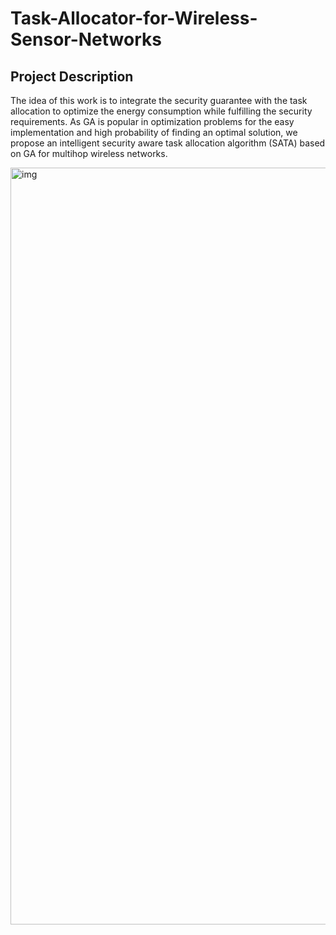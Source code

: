 # Task-Allocator-for-Wireless-Sensor-Networks

## Project Description

The idea of this work is to integrate the security guarantee with the task allocation to optimize the energy consumption while fulfilling the security requirements. As GA is popular in optimization problems for the easy implementation and high probability of finding an optimal solution, we propose an intelligent security aware task allocation algorithm (SATA) based on GA for multihop wireless networks.

<img width="1211" alt="img" src="https://user-images.githubusercontent.com/42512190/89712112-096e5d80-d98f-11ea-8ad8-c589e02c2dd8.png">
